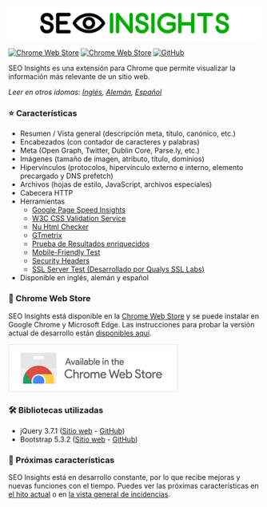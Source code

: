 ![](img/seo-insights-header.png)

[![Chrome Web Store](https://img.shields.io/chrome-web-store/v/nlkopdpfkbifcibdoecnfabipofhnoom?style=flat-square)](https://chrome.google.com/webstore/detail/seo-insights/nlkopdpfkbifcibdoecnfabipofhnoom?hl=en)
[![Chrome Web Store](https://img.shields.io/chrome-web-store/users/nlkopdpfkbifcibdoecnfabipofhnoom?style=flat-square)](https://chrome.google.com/webstore/detail/seo-insights/nlkopdpfkbifcibdoecnfabipofhnoom?hl=en)
[![GitHub](https://img.shields.io/github/license/seo-insights/seo-insights?style=flat-square)](https://github.com/SEO-Insights/seo-insights/blob/main/LICENSE)

SEO Insights es una extensión para Chrome que permite visualizar la información más relevante de un sitio web.

_Leer en otros idomas: [Inglés](README.md), [Alemán](README.de.md), [Español](README.es.md)_

### :star: Características

- Resumen / Vista general (descripción meta, título, canónico, etc.)
- Encabezados (con contador de caracteres y palabras)
- Meta (Open Graph, Twitter, Dublin Core, Parse.ly, etc.)
- Imágenes (tamaño de imagen, atributo, título, dominios)
- Hipervínculos (protocolos, hipervínculo externo e interno, elemento precargado y DNS prefetch)
- Archivos (hojas de estilo, JavaScript, archivos especiales)
- Cabecera HTTP
- Herramientas
  - [Google Page Speed Insights](https://developers.google.com/speed/pagespeed/insights/)
  - [W3C CSS Validation Service](https://jigsaw.w3.org/css-validator/)
  - [Nu Html Checker](https://validator.w3.org/nu/)
  - [GTmetrix](https://gtmetrix.com/)
  - [Prueba de Resultados enriquecidos](https://search.google.com/test/rich-results)
  - [Mobile-Friendly Test](https://search.google.com/test/mobile-friendly)
  - [Security Headers](https://securityheaders.com/)
  - [SSL Server Test (Desarrollado por Qualys SSL Labs)](https://www.ssllabs.com/ssltest/)
- Disponible en inglés, alemán y español

### :rocket: Chrome Web Store

SEO Insights está disponible en la [Chrome Web Store](https://chrome.google.com/webstore/detail/seo-insights/nlkopdpfkbifcibdoecnfabipofhnoom?hl=es) y se puede instalar en Google Chrome y Microsoft Edge. Las instrucciones para probar la versión actual de desarrollo están [disponibles aquí](https://github.com/SEO-Insights/seo-insights/wiki/Development).

[![Disponible en la Chrome Web Store](img/available-in-the-chrome-web-store.png)](https://chrome.google.com/webstore/detail/seo-insights/nlkopdpfkbifcibdoecnfabipofhnoom?hl=en)

### :hammer_and_wrench: Bibliotecas utilizadas

- jQuery 3.7.1 ([Sitio web](https://jquery.com/) - [GitHub](https://github.com/jquery/jquery))
- Bootstrap 5.3.2 ([Sitio web](https://getbootstrap.com/docs/5.3/getting-started/introduction/) - [GitHub](https://github.com/twbs/bootstrap))

### :tada: Próximas características

SEO Insights está en desarrollo constante, por lo que recibe mejoras y nuevas funciones con el tiempo. Puedes ver las próximas características en [el hito actual](https://github.com/SEO-Insights/seo-insights/milestone/7) o en [la vista general de incidencias](https://github.com/SEO-Insights/seo-insights/issues).